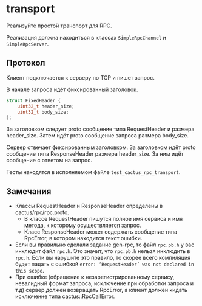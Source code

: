 # transport

Реализуйте простой транспорт для RPC.

Реализация должна находиться в классах `SimpleRpcChannel` и `SimpleRpcServer`.

## Протокол

Клиент подключается к серверу по TCP и пишет запрос.

В начале запроса идёт фиксированный заголовок.

```c++
struct FixedHeader {
    uint32_t header_size;
    uint32_t body_size;
};
```

За заголовком следует proto сообщение типа RequestHeader и размера header_size.
Затем идёт proto сообщение запроса размера body_size.

Сервер отвечает фиксированным заголовком. За заголовком идёт proto сообщение
типа ResponseHeader размера header_size.
За ним идёт сообщение с ответом на запрос.

Тесты находятся в исполняемом файле `test_cactus_rpc_transport`.

## Замечания

- Классы RequestHeader и ResponseHeader определены в cactus/rpc/rpc.proto.
  * В классе RequestHeader пишутся полное имя сервиса и имя метода,
    к которому осуществляется запрос.
  * Класс ResponseHeader может содержать сообщение типа RpcError,
    в котором находится текст ошибки.
- Если вы правильно сделали задание gen-rpc, то файл `rpc.pb.h` у вас
  инклюдит файл `rpc.h`. Это значит, что `rpc.pb.h` нельзя инклюдить в `rpc.h`.
  Если вы нарушите это правило, то скорее всего компиляция будет падать
  с ошибкой `error: ‘RequestHeader’ was not declared in this scope`.
- При ошибке (обращение к незарегистрированному сервису, невалидный формат запроса,
  исключение при обработки запроса и т.д) сервер должен возвращать RpcError, а клиент
  должен кидать исключение типа cactus::RpcCallError.
